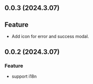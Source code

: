 ## 0.0.3 (2024.3.07)

## Feature

- Add icon for error and success modal.

## 0.0.2 (2024.3.07)

### Feature

- support i18n
